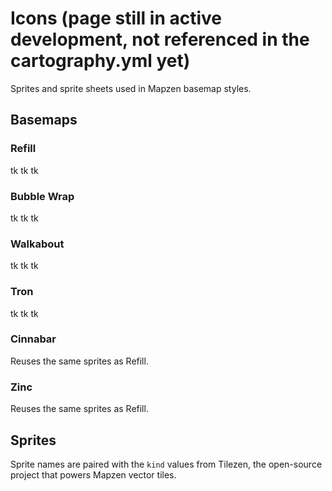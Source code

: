 # Icons (page still in active development, not referenced in the cartography.yml yet)

Sprites and sprite sheets used in Mapzen basemap styles.

## Basemaps

### Refill

tk tk tk

### Bubble Wrap

tk tk tk

### Walkabout

tk tk tk

### Tron

tk tk tk

### Cinnabar

Reuses the same sprites as Refill.

### Zinc

Reuses the same sprites as Refill.

## Sprites

Sprite names are paired with the `kind` values from Tilezen, the open-source project that powers Mapzen vector tiles.
